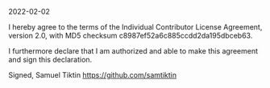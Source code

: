 2022-02-02

I hereby agree to the terms of the Individual Contributor License Agreement, version 2.0, with MD5 checksum c8987ef52a6c885ccdd2da195dbceb63.

I furthermore declare that I am authorized and able to make this agreement and sign this declaration.

Signed, Samuel Tiktin https://github.com/samtiktin

